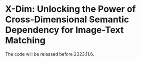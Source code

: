 # X-Dim: Unlocking the Power of Cross-Dimensional Semantic Dependency for Image-Text Matching

The code will be released before 2023.11.6.
